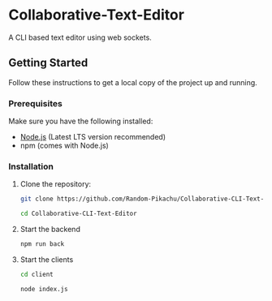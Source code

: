 # Collaborative-Text-Editor
A CLI based text editor using web sockets.

## Getting Started

Follow these instructions to get a local copy of the project up and running.


### Prerequisites

Make sure you have the following installed:
- [Node.js](https://nodejs.org) (Latest LTS version recommended)
- npm (comes with Node.js)

### Installation

1. Clone the repository:
   ```bash
   git clone https://github.com/Random-Pikachu/Collaborative-CLI-Text-Editor.git
   ```
   ```bash
   cd Collaborative-CLI-Text-Editor
   ```
   

3. Start the backend
   ```bash
   npm run back
   ```

4. Start the clients
   ```bash
   cd client
   ```
   ```bash
   node index.js
   ```
